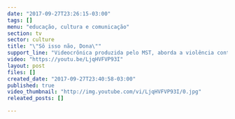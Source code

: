 ```yaml
---
date: "2017-09-27T23:26:15-03:00"
tags: []
menu: "educação, cultura e comunicação"
section: tv
sector: culture
title: "\"Sô isso não, Dona\""
support_line: "Videocrônica produzida pelo MST, aborda a violência contra a mulher. Será lançada nesta quinta-feira (28/09), confira o teaser!"
video: "https://youtu.be/LjqHVFVP93I"
layout: post
files: []
created_date: "2017-09-27T23:40:58-03:00"
published: true
video_thumbnail: "http://img.youtube.com/vi/LjqHVFVP93I/0.jpg"
releated_posts: []

---
```


